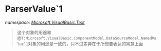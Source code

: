 ﻿# ParserValue`1
_namespace: <a href="#" onClick="load('/docs/Microsoft.VisualBasic.Text/index.md')">Microsoft.VisualBasic.Text</a>_



> 这个对象的用途和@``T:Microsoft.VisualBasic.ComponentModel.DataSourceModel.NamedValue`1``对象的用途是一致的，只不过差异在于所想要表达的寓意上面



